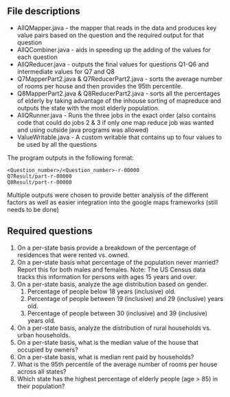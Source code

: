 ## File descriptions
* AllQMapper.java - the mapper that reads in the data and produces key value pairs based on the question and the required output for that question
* AllQCombiner.java - aids in speeding up the adding of the values for each question
* AllQReducer.java - outputs the final values for questions Q1-Q6 and intermediate values for Q7 and Q8
* Q7MapperPart2.java & Q7ReducerPart2.java - sorts the average number of rooms per house and then provides the 95th percentile.
* Q8MapperPart2.java & Q8ReducerPart2.java - sorts all the percentages of elderly by taking advantage of the inhouse sorting of mapreduce and outputs the state with the most elderly population.
* AllQRunner.java - Runs the three jobs in the exact order (also contains code that could do jobs 2 & 3 if only one map reduce job was wanted and using outside java programs was allowed)
* ValueWritable.java - A custom writable that contains up to four values to be used by all the questions

The program outputs in the following format:
```
<Question_number>/<Question_number>-r-00000
Q7Result/part-r-00000
Q8Result/part-r-00000
```

Multiple outputs were chosen to provide better analysis of the different factors as well as easier integration into the google maps frameworks (still needs to be done)

## Required questions
1. On a per-state basis provide a breakdown of the percentage of residences that were rented vs.
owned. 
2. On a per-state basis what percentage of the population never married? Report this for both
males and females. Note: The US Census data tracks this information for persons with ages 15
years and over.
3. On a per-state basis, analyze the age distribution based on gender.
    1. Percentage of people below 18 years (inclusive) old.
    2. Percentage of people between 19 (inclusive) and 29 (inclusive) years old.
    3. Percentage of people between 30 (inclusive) and 39 (inclusive) years old.
4. On a per-state basis, analyze the distribution of rural households vs. urban households.
5. On a per-state basis, what is the median value of the house that occupied by owners?
6. On a per-state basis, what is median rent paid by households?
7. What is the 95th percentile of the average number of rooms per house across all states?
8. Which state has the highest percentage of elderly people (age > 85) in their population?
